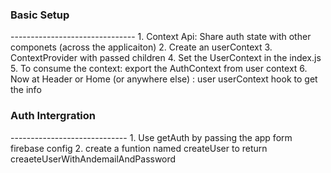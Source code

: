<h3>Basic Setup</h3>
-------------------------------
1. Context Api: Share auth state with other componets (across the applicaiton)
2. Create an userContext
3. ContextProvider with passed children
4. Set the UserContext in the index.js
5. To consume the context: export the AuthContext from user context
6. Now at Header or Home (or anywhere else) : user userContext hook to get the info

<h3>Auth Intergration</h3>
-----------------------------
1. Use getAuth by passing the app form firebase config 
2. create a funtion named createUser to return creaeteUserWithAndemailAndPassword
